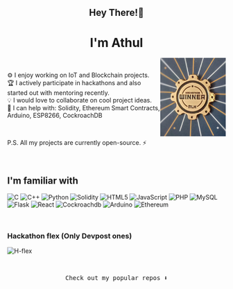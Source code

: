 <h2 align="center">Hey There!👋</h2>
<h1 align="center">I'm Athul</h1>
<img align="right" src="Badge.jpg" alt="MLH_badge" width="30%" height="30%">
<br/>

 ⚙️ I enjoy working on IoT and Blockchain projects. <br/>
 🏆 I actively participate in hackathons and also started out with mentoring recently. <br/> 
 💡 I would love to collaborate on cool project ideas. <br/> 
 💬 I can help with: Solidity, Ethereum Smart Contracts, Arduino, ESP8266, CockroachDB
 
 <br/>
 
 
 P.S. All my projects are currently open-source. ⚡
 
 <br/>

## I'm familiar with

 ![C](https://img.shields.io/badge/-C-333333?style=flat&logo=C&logoColor=00599C)
 ![C++](https://img.shields.io/badge/-C++-333333?style=flat&logo=C%2B%2B&logoColor=00599C)
 ![Python](https://img.shields.io/badge/-Python-333333?style=flat&logo=python)
 ![Solidity](https://img.shields.io/badge/-Solidity-333333?style=flat&logo=solidity)
 ![HTML5](https://img.shields.io/badge/-HTML5-333333?style=flat&logo=HTML5)
 ![JavaScript](https://img.shields.io/badge/-JavaScript-333333?style=flat&logo=javascript)
 ![PHP](https://img.shields.io/badge/-PHP-333333?style=flat&logo=php)
 ![MySQL](https://img.shields.io/badge/-MySQL-333333?style=flat&logo=mysql)
 ![Flask](https://img.shields.io/badge/-Flask-333333?style=flat&logo=flask)
 ![React](https://img.shields.io/badge/-React-333333?style=flat&logo=react)
 ![Cockroachdb](https://img.shields.io/badge/-CockroachDB-333333?style=flat&logo=cockroachdb)
 ![Arduino](https://img.shields.io/badge/-Arduino-333333?style=flat&logo=arduino)
 ![Ethereum](https://img.shields.io/badge/-Ethereum-333333?style=flat&logo=ethereum)
 
 <br/>
 
 ### Hackathon flex (Only Devpost ones)
 
 ![H-flex](https://idemoed.vercel.app/api/wall?username=AS1312)
 
<br/>

<p align="center"><samp>
Check out my popular repos ⬇️  
  </samp>
</p>
